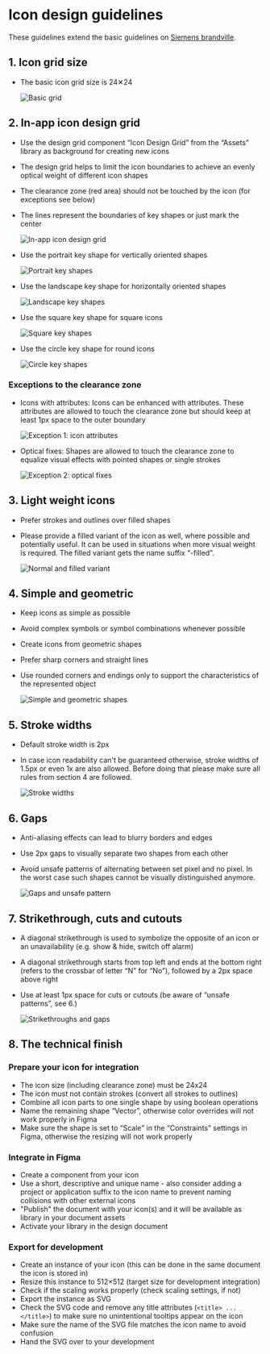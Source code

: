 # Icon design guidelines

These guidelines extend the basic guidelines on [Siemens brandville](https://brandville.siemens.com/en/design-elements/icons/ui-icons).

## 1. Icon grid size

- The basic icon grid size is 24✕24

  ![Basic grid](https://www.figma.com/design/wEptRgAezDU1z80Cn3eZ0o/iX-Pattern-Illustrations?type=design&node-id=801-253&mode=design&t=LqIxNidruCmTfYDF-4)

## 2. In-app icon design grid

- Use the design grid component “Icon Design Grid” from the “Assets” library as background for creating new icons
- The design grid helps to limit the icon boundaries to achieve an evenly optical weight of different icon shapes
- The clearance zone (red area) should not be touched by the icon (for exceptions see below)
- The lines represent the boundaries of key shapes or just mark the center

  ![In-app icon design grid](https://www.figma.com/design/wEptRgAezDU1z80Cn3eZ0o/iX-Pattern-Illustrations?type=design&node-id=801-856&mode=design&t=LqIxNidruCmTfYDF-4)

- Use the portrait key shape for vertically oriented shapes

  ![Portrait key shapes](https://www.figma.com/design/wEptRgAezDU1z80Cn3eZ0o/iX-Pattern-Illustrations?type=design&node-id=802-17540&mode=design&t=LqIxNidruCmTfYDF-4)

- Use the landscape key shape for horizontally oriented shapes

  ![Landscape key shapes](https://www.figma.com/design/wEptRgAezDU1z80Cn3eZ0o/iX-Pattern-Illustrations?type=design&node-id=802-19334&mode=design&t=LqIxNidruCmTfYDF-4)

- Use the square key shape for square icons

  ![Square key shapes](https://www.figma.com/design/wEptRgAezDU1z80Cn3eZ0o/iX-Pattern-Illustrations?type=design&node-id=802-23090&mode=design&t=LqIxNidruCmTfYDF-4)

- Use the circle key shape for round icons

  ![Circle key shapes](https://www.figma.com/design/wEptRgAezDU1z80Cn3eZ0o/iX-Pattern-Illustrations?type=design&node-id=802-23091&mode=design&t=LqIxNidruCmTfYDF-4)

### Exceptions to the clearance zone

- Icons with attributes: Icons can be enhanced with attributes. These attributes are allowed to touch the clearance zone but should keep at least 1px space to the outer boundary

  ![Exception 1: icon attributes](https://www.figma.com/design/wEptRgAezDU1z80Cn3eZ0o/iX-Pattern-Illustrations?type=design&node-id=802-23092&mode=design&t=LqIxNidruCmTfYDF-4)

- Optical fixes: Shapes are allowed to touch the clearance zone to equalize visual effects with pointed shapes or single strokes

  ![Exception 2: optical fixes](https://www.figma.com/design/wEptRgAezDU1z80Cn3eZ0o/iX-Pattern-Illustrations?type=design&node-id=802-23093&mode=design&t=LqIxNidruCmTfYDF-4)

## 3. Light weight icons

- Prefer strokes and outlines over filled shapes
- Please provide a filled variant of the icon as well, where possible and potentially useful. It can be used in situations when more visual weight is required. The filled variant gets the name suffix “-filled”.

  ![Normal and filled variant](https://www.figma.com/design/wEptRgAezDU1z80Cn3eZ0o/iX-Pattern-Illustrations?type=design&node-id=808-23094&mode=design&t=LqIxNidruCmTfYDF-4)

## 4. Simple and geometric

- Keep icons as simple as possible
- Avoid complex symbols or symbol combinations whenever possible
- Create icons from geometric shapes
- Prefer sharp corners and straight lines
- Use rounded corners and endings only to support the characteristics of the represented object

  ![Simple and geometric shapes](https://www.figma.com/design/wEptRgAezDU1z80Cn3eZ0o/iX-Pattern-Illustrations?type=design&node-id=808-23095&mode=design&t=LqIxNidruCmTfYDF-4)

## 5. Stroke widths

- Default stroke width is 2px
- In case icon readability can't be guaranteed otherwise, stroke widths of 1.5px or even 1x are also allowed. Before doing that please make sure all rules from section 4 are followed.

  ![Stroke widths](https://www.figma.com/design/wEptRgAezDU1z80Cn3eZ0o/iX-Pattern-Illustrations?type=design&node-id=809-23096&mode=design&t=LqIxNidruCmTfYDF-4)

## 6. Gaps

- Anti-aliasing effects can lead to blurry borders and edges
- Use 2px gaps to visually separate two shapes from each other
- Avoid unsafe patterns of alternating between set pixel and no pixel. In the worst case such shapes cannot be visually distinguished anymore.

  ![Gaps and unsafe pattern](https://www.figma.com/design/wEptRgAezDU1z80Cn3eZ0o/iX-Pattern-Illustrations?type=design&node-id=809-23097&mode=design&t=LqIxNidruCmTfYDF-4)

## 7. Strikethrough, cuts and cutouts

- A diagonal strikethrough is used to symbolize the opposite of an icon or an unavailability (e.g. show & hide, switch off alarm)
- A diagonal strikethrough starts from top left and ends at the bottom right (refers to the crossbar of letter “N” for “No”), followed by a 2px space above right
- Use at least 1px space for cuts or cutouts (be aware of “unsafe patterns”, see 6.)

  ![Strikethroughs and gaps](https://www.figma.com/design/wEptRgAezDU1z80Cn3eZ0o/iX-Pattern-Illustrations?type=design&node-id=810-23098&mode=design&t=LqIxNidruCmTfYDF-4)

## 8. The technical finish

### Prepare your icon for integration

- The icon size (including clearance zone) must be 24x24
- The icon must not contain strokes (convert all strokes to outlines)
- Combine all icon parts to one single shape by using boolean operations
- Name the remaining shape “Vector”, otherwise color overrides will not work properly in Figma
- Make sure the shape is set to “Scale” in the “Constraints” settings in Figma, otherwise the resizing will not work properly

### Integrate in Figma

- Create a component from your icon
- Use a short, descriptive and unique name - also consider adding a project or application suffix to the icon name to prevent naming collisions with other external icons
- "Publish" the document with your icon(s) and it will be available as library in your document assets
- Activate your library in the design document

### Export for development

- Create an instance of your icon (this can be done in the same document the icon is stored in)
- Resize this instance to 512×512 (target size for development integration)
- Check if the scaling works properly (check scaling settings, if not)
- Export the instance as SVG
- Check the SVG code and remove any title attributes (`<title> ... </title>`) to make sure no unintentional tooltips appear on the icon
- Make sure the name of the SVG file matches the icon name to avoid confusion
- Hand the SVG over to your development
